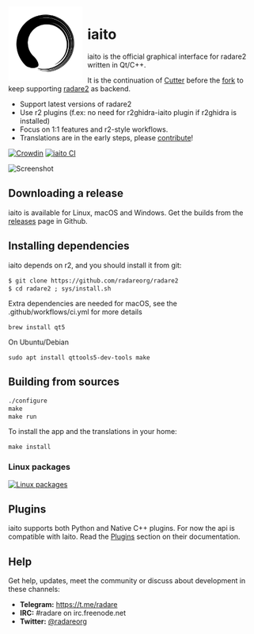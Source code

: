 <img width="150" height="150" align="left" style="float: left; margin: 0 10px 0 0;" alt="Iaito logo" src="https://raw.githubusercontent.com/radareorg/iaito/master/src/img/iaito.svg?sanitize=true">

# iaito

iaito is the official graphical interface for radare2 written in Qt/C++.

It is the continuation of [Cutter](https://cutter.re) before the [fork](https://github.com/rizinorg/cutter) to keep supporting [radare2](https://github.com/radareorg/radare2) as backend.

* Support latest versions of radare2
* Use r2 plugins (f.ex: no need for r2ghidra-iaito plugin if r2ghidra is installed)
* Focus on 1:1 features and r2-style workflows.
* Translations are in the early steps, please [contribute](https://crowdin.com/project/iaito)!

[![Crowdin](https://badges.crowdin.net/iaito/localized.svg)](https://crowdin.com/project/iaito)
[![iaito CI](https://github.com/radareorg/iaito/workflows/iaito%20CI/badge.svg)](https://github.com/radareorg/iaito/actions)

![Screenshot](https://raw.githubusercontent.com/radareorg/iaito/master/docs/source/images/screenshot.png)

## Downloading a release

iaito is available for Linux, macOS and Windows.
Get the builds from the [releases](https://github.com/radareorg/iaito/releases) page in Github.

## Installing dependencies

iaito depends on r2, and you should install it from git:

```
$ git clone https://github.com/radareorg/radare2
$ cd radare2 ; sys/install.sh
```

Extra dependencies are needed for macOS, see the .github/workflows/ci.yml for more details

```
brew install qt5
```

On Ubuntu/Debian

```
sudo apt install qttools5-dev-tools make 
```

## Building from sources

```
./configure
make
make run
```
To install the app and the translations in your home:

```
make install
```
### Linux packages

[![Linux packages](https://repology.org/badge/vertical-allrepos/iaito.svg?columns=4)](https://repology.org/project/iaito/versions)


## Plugins
iaito supports both Python and Native C++ plugins. For now the api is compatible with Iaito. Read the [Plugins](https://cutter.re/docs/plugins) section on their documentation.

## Help

Get help, updates, meet the community or discuss about development in these channels:

- **Telegram:** https://t.me/radare
- **IRC:** #radare on irc.freenode.net
- **Twitter:** [@radareorg](https://twitter.com/radareorg)
